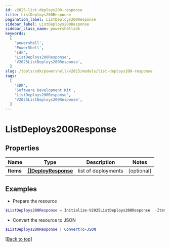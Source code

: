 ```yaml
---
id: v2025-list-deploys200-response
title: ListDeploys200Response
pagination_label: ListDeploys200Response
sidebar_label: ListDeploys200Response
sidebar_class_name: powershellsdk
keywords:
  [
    'powershell',
    'PowerShell',
    'sdk',
    'ListDeploys200Response',
    'V2025ListDeploys200Response',
  ]
slug: /tools/sdk/powershell/v2025/models/list-deploys200-response
tags:
  [
    'SDK',
    'Software Development Kit',
    'ListDeploys200Response',
    'V2025ListDeploys200Response',
  ]
---
```


# ListDeploys200Response

## Properties

| Name | Type | Description | Notes |
| --- | --- | --- | --- |
| **Items** | [**[]DeployResponse**](deploy-response) | list of deployments | [optional] |

## Examples

- Prepare the resource

```powershell
$ListDeploys200Response = Initialize-V2025ListDeploys200Response  -Items null
```

- Convert the resource to JSON

```powershell
$ListDeploys200Response | ConvertTo-JSON
```

[[Back to top]](#)

